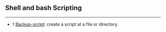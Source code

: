 ## Shell and bash Scripting
---

- 1 [Backup-script](https://github.com/im-viter/Shell-script/blob/master/Scripts/backup-source): create a script at a file or directory.
